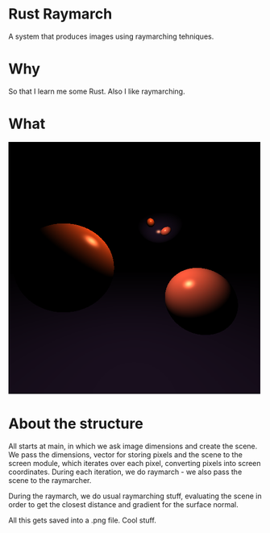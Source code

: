 # Rust Raymarch
A system that produces images using raymarching tehniques.
# Why
So that I learn me some Rust. Also I like raymarching.
# What

![the result.](https://github.com/viljokass/rust-raymarch/blob/main/img.png)

# About the structure
All starts at main, in which we ask image dimensions and create the scene.
We pass the dimensions, vector for storing pixels and the scene to the screen
module, which iterates over each pixel, converting pixels into screen coordinates.
During each iteration, we do raymarch - we also pass the scene to the raymarcher.

During the raymarch, we do usual raymarching stuff, evaluating the scene in order to
get the closest distance and gradient for the surface normal.

All this gets saved into a .png file. Cool stuff.
